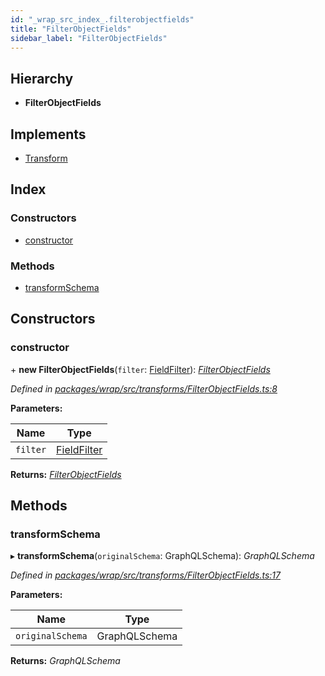 ```yaml
---
id: "_wrap_src_index_.filterobjectfields"
title: "FilterObjectFields"
sidebar_label: "FilterObjectFields"
---
```


## Hierarchy

* **FilterObjectFields**

## Implements

* [Transform](../interfaces/_utils_src_index_.transform)

## Index

### Constructors

* [constructor](_wrap_src_index_.filterobjectfields.md#constructor)

### Methods

* [transformSchema](_wrap_src_index_.filterobjectfields.md#transformschema)

## Constructors

###  constructor

\+ **new FilterObjectFields**(`filter`: [FieldFilter](../modules/_utils_src_index_.md#fieldfilter)): *[FilterObjectFields](_wrap_src_index_.filterobjectfields)*

*Defined in [packages/wrap/src/transforms/FilterObjectFields.ts:8](https://github.com/ardatan/graphql-tools/blob/master/packages/wrap/src/transforms/FilterObjectFields.ts#L8)*

**Parameters:**

Name | Type |
------ | ------ |
`filter` | [FieldFilter](../modules/_utils_src_index_.md#fieldfilter) |

**Returns:** *[FilterObjectFields](_wrap_src_index_.filterobjectfields)*

## Methods

###  transformSchema

▸ **transformSchema**(`originalSchema`: GraphQLSchema): *GraphQLSchema*

*Defined in [packages/wrap/src/transforms/FilterObjectFields.ts:17](https://github.com/ardatan/graphql-tools/blob/master/packages/wrap/src/transforms/FilterObjectFields.ts#L17)*

**Parameters:**

Name | Type |
------ | ------ |
`originalSchema` | GraphQLSchema |

**Returns:** *GraphQLSchema*
